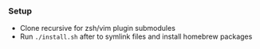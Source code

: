 ### Setup

* Clone recursive for zsh/vim plugin submodules
* Run `./install.sh` after to symlink files and install homebrew packages

